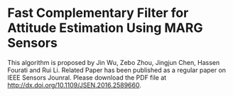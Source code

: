 # Fast Complementary Filter for Attitude Estimation Using MARG Sensors
This algorithm is proposed by Jin Wu, Zebo Zhou, Jingjun Chen, Hassen Fourati and Rui Li. Related Paper has been published as a regular paper on IEEE Sensors Jounral. Please download the PDF file at http://dx.doi.org/10.1109/JSEN.2016.2589660.
